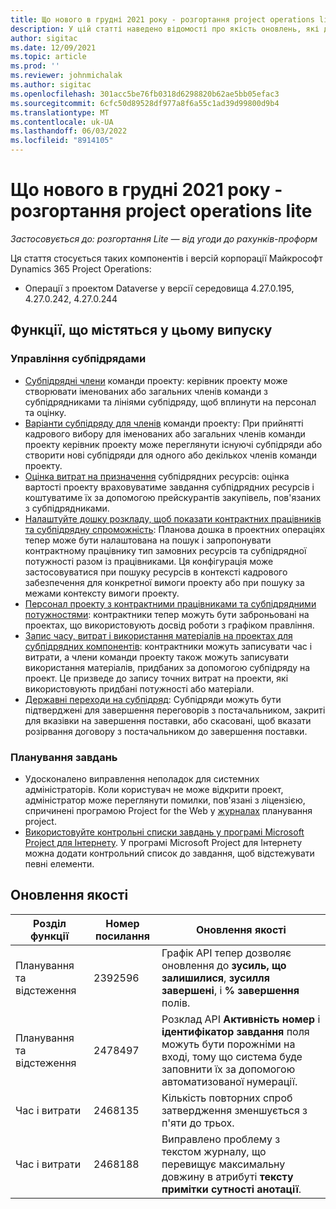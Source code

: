 ```yaml
---
title: Що нового в грудні 2021 року - розгортання project operations lite
description: У цій статті наведено відомості про якість оновлень, які доступні в грудні 2021 випуску project operations lite розгортання.
author: sigitac
ms.date: 12/09/2021
ms.topic: article
ms.prod: ''
ms.reviewer: johnmichalak
ms.author: sigitac
ms.openlocfilehash: 301acc5be76fb0318d6298820b62ae5bb05efac3
ms.sourcegitcommit: 6cfc50d89528df977a8f6a55c1ad39d99800d9b4
ms.translationtype: MT
ms.contentlocale: uk-UA
ms.lasthandoff: 06/03/2022
ms.locfileid: "8914105"
---
```

# <a name="whats-new-december-2021---project-operations-lite-deployment"></a>Що нового в грудні 2021 року - розгортання project operations lite

_Застосовується до: розгортання Lite — від угоди до рахунків-проформ_

Ця стаття стосується таких компонентів і версій корпорації Майкрософт Dynamics 365 Project Operations:

- Операції з проектом Dataverse у версії середовища 4.27.0.195, 4.27.0.242, 4.27.0.244


## <a name="features-included-in-this-release"></a>Функції, що містяться у цьому випуску

### <a name="subcontract-management"></a>Управління субпідрядами 

- [Субпідрядні члени](../subcontracting/subcontracting-project-team-members.md) команди проекту: керівник проекту може створювати іменованих або загальних членів команди з субпідрядниками та лініями субпідряду, щоб вплинути на персонал та оцінку.
- [Варіанти субпідряду для членів](../subcontracting/subcon-options.md) команди проекту: При прийнятті кадрового вибору для іменованих або загальних членів команди проекту керівник проекту може переглянути існуючі субпідряди або створити нові субпідряди для одного або декількох членів команди проекту. 
- [Оцінка витрат на призначення](../subcontracting/costing-subcon-ra.md) субпідрядних ресурсів: оцінка вартості проекту враховуватиме завдання субпідрядних ресурсів і коштуватиме їх за допомогою прейскурантів закупівель, пов'язаних з субпідрядниками. 
- [Налаштуйте дошку розкладу, щоб показати контрактних працівників та субпідрядну спроможність](../subcontracting/configure-sb-subcon.md): Планова дошка в проектних операціях тепер може бути налаштована на пошук і запропонувати контрактному працівнику тип замовних ресурсів та субпідрядної потужності разом із працівниками. Ця конфігурація може застосовуватися при пошуку ресурсів в контексті кадрового забезпечення для конкретної вимоги проекту або при пошуку за межами контексту вимоги проекту.
- [Персонал проекту з контрактними працівниками та субпідрядними потужностями](../subcontracting/staffing-cw.md): контрактники тепер можуть бути заброньовані на проектах, що використовують досвід роботи з графіком правління.
- [Запис часу, витрат і використання матеріалів на проектах для субпідрядних компонентів](../subcontracting/recording-subcon-actuals.md): контрактники можуть записувати час і витрати, а члени команди проекту також можуть записувати використання матеріалів, придбаних за допомогою субпідряду на проект. Це призведе до запису точних витрат на проекти, які використовують придбані потужності або матеріали.
- [Державні переходи на субпідряд](../subcontracting/subcon-states.md): Субпідряди можуть бути підтверджені для завершення переговорів з постачальником, закриті для вказівки на завершення поставки, або скасовані, щоб вказати розірвання договору з постачальником до завершення поставки.

### <a name="task-planning"></a>Планування завдань
- Удосконалено виправлення неполадок для системних адміністраторів. Коли користувач не може відкрити проект, адміністратор може переглянути помилки, пов'язані з ліцензією, спричинені програмою Project for the Web у [журналах](../../project-management/schedule-api-logs.md) планування project.
- [Використовуйте контрольні списки завдань у програмі Microsoft Project для Інтернету](https://support.microsoft.com/en-us/office/use-task-checklists-in-microsoft-project-for-the-web-c69bcf73-5c75-4ad3-9893-6d6f92360e9c). У програмі Microsoft Project для Інтернету можна додати контрольний список до завдання, щоб відстежувати певні елементи.

## <a name="quality-updates"></a>Оновлення якості

| **Розділ функції** | **Номер посилання** | **Оновлення якості** |
| --- | --- | --- |
| Планування та відстеження | 2392596 | Графік API тепер дозволяє оновлення до **зусиль, що залишилися**, **зусилля завершені**, і **% завершення** полів. |
| Планування та відстеження | 2478497 | Розклад API **Активність номер** і **ідентифікатор завдання** поля можуть бути порожніми на вході, тому що система буде заповнити їх за допомогою автоматизованої нумерації.|
| Час і витрати | 2468135 | Кількість повторних спроб затвердження зменшується з п'яти до трьох. |
| Час і витрати | 2468188 | Виправлено проблему з текстом журналу, що перевищує максимальну довжину в атрибуті **тексту примітки** **сутності анотації**. |
